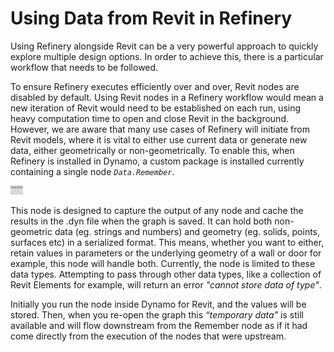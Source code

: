 # Using Data from Revit in Refinery

Using Refinery alongside Revit can be a very powerful approach to quickly explore multiple design options. In order to achieve this, there is a particular workflow that needs to be followed. 

To ensure Refinery executes efficiently over and over, Revit nodes are disabled by default. Using Revit nodes in a Refinery workflow would mean a new iteration of Revit would need to be established on each run, using heavy computation time to open and close Revit in the background. However, we are aware that many use cases of Refinery will initiate from Revit models, where it is vital to either use current data or generate new data, either geometrically or non-geometrically. To enable this, when Refinery is installed in Dynamo, a custom package is installed currently containing a single node *`Data.Remember`*.

<img src="../../.gitbook/assets/hello/dataremember.png" style="width:20px;"/>

This node is designed to capture the output of any node and cache the results in the .dyn file when the graph is saved. It can hold both non-geometric data (eg. strings and numbers) and geometry (eg. solids, points, surfaces etc) in a serialized format. This means, whether you want to either, retain values in parameters or the underlying geometry of a wall or door for example, this node will handle both. Currently, the node is limited to these data types. Attempting to pass through other data types, like a collection of Revit Elements for example, will return an error *"cannot store data of type"*.

Initially you run the node inside Dynamo for Revit, and the values will be stored. Then, when you re-open the graph this *“temporary data”* is still available and will flow downstream from the Remember node as if it had come directly from the execution of the nodes that were upstream.

